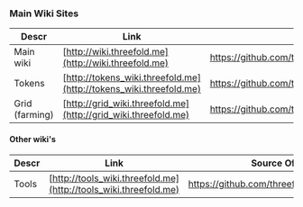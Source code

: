 ### Main Wiki Sites

Descr | Link | Source Of Info
---------|----------|---------
 Main wiki | [http://wiki.threefold.me](http://wiki.threefold.me) | https://github.com/threefoldfoundation/info_foundation
 Tokens | [http://tokens_wiki.threefold.me](http://tokens_wiki.threefold.me) | https://github.com/threefoldfoundation/info_tokens
 Grid (farming) | [http://grid_wiki.threefold.me](http://grid_wiki.threefold.me) | https://github.com/threefoldfoundation/info_grid

#### Other wiki's

Descr | Link | Source Of Info
---------|----------|---------
 Tools | [http://tools_wiki.threefold.me](http://tools_wiki.threefold.me) | https://github.com/threefoldfoundation/tools
